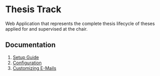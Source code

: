 # Thesis Track

Web Application that represents the complete thesis lifecycle of theses applied for and supervised at the chair.

## Documentation

1. [Setup Guide](docs/SETUP.md)
2. [Configuration](docs/CONFIGURATION.md)
3. [Customizing E-Mails](docs/MAILS.md)